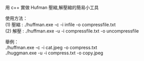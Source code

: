 用 c++ 實做 Hufman 壓縮,解壓縮的簡易小工具  
  
使用方法：  
(1) 壓縮 : ./huffman.exe -c -i infile -o compressfile.txt  
(2) 解壓 : ./huffman.exe -u -i compressfile.txt -o uncompressfile

舉例：  
./huffman.exe -c -i cat.jpeg -o compress.txt  
./huggman.exe -u -i compress.txt -o copy.jpeg
